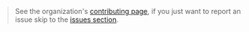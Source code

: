 > See the organization's [contributing page](https://hoast.js.org/contributing), if you just want to report an issue skip to the [issues section](https://hoast.js.org/contributing#issues).
